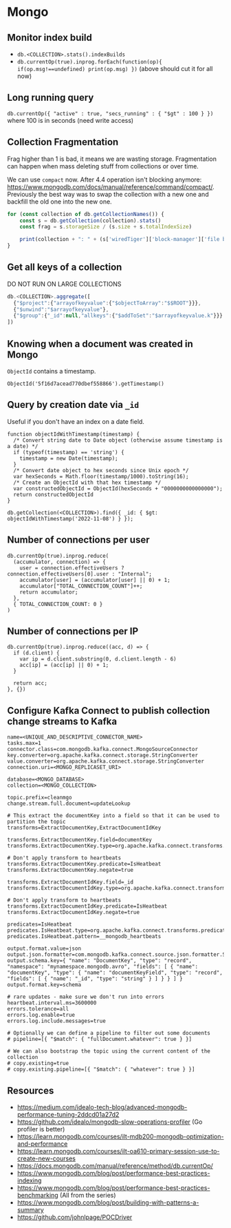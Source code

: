 # Mongo

## Monitor index build

- `db.<COLLECTION>.stats().indexBuilds`
- `db.currentOp(true).inprog.forEach(function(op){ if(op.msg!==undefined) print(op.msg) })` (above should cut it for all now)

## Long running query

`db.currentOp({ "active" : true, "secs_running" : { "$gt" : 100 } })` where 100 is in seconds (need write access)

## Collection Fragmentation

Frag higher than 1 is bad, it means we are wasting storage. Fragmentation can happen when mass deleting stuff from collections or over time.

We can use `compact` now. After 4.4 operation isn't blocking anymore: https://www.mongodb.com/docs/manual/reference/command/compact/.
Previously the best way was to swap the collection with a new one and backfill the old one into the new one.

``` js
for (const collection of db.getCollectionNames()) {
    const s = db.getCollection(collection).stats()
    const frag = s.storageSize / (s.size + s.totalIndexSize)

    print(collection + ": " + (s['wiredTiger']['block-manager']['file bytes available for reuse'] / 1024 / 1024 / 1024) + " (frag: " + frag + ")") // frag higher than 1 is bad
}
```

## Get all keys of a collection

DO NOT RUN ON LARGE COLLECTIONS

``` js
db.<COLLECTION>.aggregate([
  {"$project":{"arrayofkeyvalue":{"$objectToArray":"$$ROOT"}}},
  {"$unwind":"$arrayofkeyvalue"},
  {"$group":{"_id":null,"allkeys":{"$addToSet":"$arrayofkeyvalue.k"}}}
])
```

## Knowing when a document was created in Mongo

`ObjectId` contains a timestamp.

```
ObjectId('5f16d7acead770dbef558866').getTimestamp()
```

## Query by creation date via `_id`

Useful if you don't have an index on a date field.

```
function objectIdWithTimestamp(timestamp) {
  /* Convert string date to Date object (otherwise assume timestamp is a date) */
  if (typeof(timestamp) == 'string') {
    timestamp = new Date(timestamp);
  }
  /* Convert date object to hex seconds since Unix epoch */
  var hexSeconds = Math.floor(timestamp/1000).toString(16);
  /* Create an ObjectId with that hex timestamp */
  var constructedObjectId = ObjectId(hexSeconds + "0000000000000000");
  return constructedObjectId
}

db.getCollection(<COLLECTION>).find({ _id: { $gt: objectIdWithTimestamp('2022-11-08') } });
```

## Number of connections per user

```
db.currentOp(true).inprog.reduce(
  (accumulator, connection) => {
    user = connection.effectiveUsers ? connection.effectiveUsers[0].user : "Internal";
    accumulator[user] = (accumulator[user] || 0) + 1;
    accumulator["TOTAL_CONNECTION_COUNT"]++;
    return accumulator;
  },
  { TOTAL_CONNECTION_COUNT: 0 }
)
```

## Number of connections per IP

```
db.currentOp(true).inprog.reduce((acc, d) => {
  if (d.client) {
    var ip = d.client.substring(0, d.client.length - 6)
    acc[ip] = (acc[ip] || 0) + 1;
  }

  return acc;
}, {})
```

## Configure Kafka Connect to publish collection change streams to Kafka

```
name=<UNIQUE_AND_DESCRIPTIVE_CONNECTOR_NAME>
tasks.max=1
connector.class=com.mongodb.kafka.connect.MongoSourceConnector
key.converter=org.apache.kafka.connect.storage.StringConverter
value.converter=org.apache.kafka.connect.storage.StringConverter
connection.uri=<MONGO_REPLICASET_URI>

database=<MONGO_DATABASE>
collection=<MONGO_COLLECTION>

topic.prefix=cleanmgo
change.stream.full.document=updateLookup

# This extract the documentKey into a field so that it can be used to partition the topic
transforms=ExtractDocumentKey,ExtractDocumentIdKey

transforms.ExtractDocumentKey.field=documentKey
transforms.ExtractDocumentKey.type=org.apache.kafka.connect.transforms.ExtractField$Key

# Don't apply transform to heartbeats
transforms.ExtractDocumentKey.predicate=IsHeatbeat
transforms.ExtractDocumentKey.negate=true

transforms.ExtractDocumentIdKey.field=_id
transforms.ExtractDocumentIdKey.type=org.apache.kafka.connect.transforms.ExtractField$Key

# Don't apply transform to heartbeats
transforms.ExtractDocumentIdKey.predicate=IsHeatbeat
transforms.ExtractDocumentIdKey.negate=true

predicates=IsHeatbeat
predicates.IsHeatbeat.type=org.apache.kafka.connect.transforms.predicates.TopicNameMatches
predicates.IsHeatbeat.pattern=__mongodb_heartbeats

output.format.value=json
output.json.formatter=com.mongodb.kafka.connect.source.json.formatter.SimplifiedJson
output.schema.key={ "name": "DocumentKey", "type": "record", "namespace": "mynamespace.mongodb.avro", "fields": [ { "name": "documentKey", "type": { "name": "documentKeyField", "type": "record", "fields": [ { "name": "_id", "type": "string" } ] } } ] }
output.format.key=schema

# rare updates - make sure we don't run into errors
heartbeat.interval.ms=3600000
errors.tolerance=all
errors.log.enable=true
errors.log.include.messages=true

# Optionally we can define a pipeline to filter out some documents
# pipeline=[{ "$match": { "fullDocument.whatever": true } }]

# We can also bootstrap the topic using the current content of the collection
# copy.existing=true
# copy.existing.pipeline=[{ "$match": { "whatever": true } }]
```

## Resources

- https://medium.com/idealo-tech-blog/advanced-mongodb-performance-tuning-2ddcd01a27d2
- https://github.com/idealo/mongodb-slow-operations-profiler (Go profiler is better)
- https://learn.mongodb.com/courses/ilt-mdb200-mongodb-optimization-and-performance
- https://learn.mongodb.com/courses/ilt-oa610-primary-session-use-to-create-new-courses
- https://docs.mongodb.com/manual/reference/method/db.currentOp/
- https://www.mongodb.com/blog/post/performance-best-practices-indexing
- https://www.mongodb.com/blog/post/performance-best-practices-benchmarking (All from the series)
- https://www.mongodb.com/blog/post/building-with-patterns-a-summary
- https://github.com/johnlpage/POCDriver
